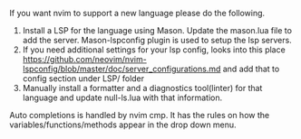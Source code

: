 If you want nvim to support a new language please do the following.

1. Install a LSP for the language using Mason. Update the mason.lua file to add the server. Mason-lspconfig plugin is
   used to setup the lsp servers.
2. If you need additional settings for your lsp config, looks into this place https://github.com/neovim/nvim-lspconfig/blob/master/doc/server_configurations.md
   and add that to config section under LSP/ folder
3. Manually install a formatter and a diagnostics tool(linter) for that language and update null-ls.lua with
   that information.

Auto completions is handled by nvim cmp. It has the rules on how the variables/functions/methods appear in the drop down
menu.
